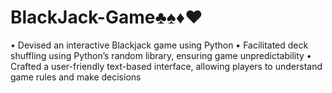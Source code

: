# BlackJack-Game♣️♠️♦️♥️

• Devised an interactive Blackjack game using Python
• Facilitated deck shuffling using Python’s random library, ensuring game unpredictability
• Crafted a user-friendly text-based interface, allowing players to understand game rules and make decisions

